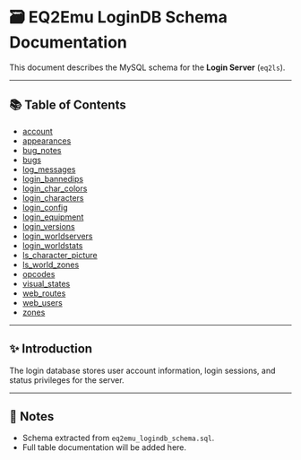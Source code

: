 # 🗃️ EQ2Emu LoginDB Schema Documentation

This document describes the MySQL schema for the **Login Server** (`eq2ls`).

---

## 📚 Table of Contents

- [account](./database/login/account.md)
- [appearances](./database/login/appearances.md)
- [bug_notes](./database/login/bug_notes.md)
- [bugs](./database/login/bugs.md)
- [log_messages](./database/login/log_messages.md)
- [login_bannedips](./database/login/login_bannedips.md)
- [login_char_colors](./database/login/login_char_colors.md)
- [login_characters](./database/login/login_characters.md)
- [login_config](./database/login/login_config.md)
- [login_equipment](./database/login/login_equipment.md)
- [login_versions](./database/login/login_versions.md)
- [login_worldservers](./database/login/login_worldservers.md)
- [login_worldstats](./database/login/login_worldstats.md)
- [ls_character_picture](./database/login/ls_character_picture.md)
- [ls_world_zones](./database/login/ls_world_zones.md)
- [opcodes](./database/login/opcodes.md)
- [visual_states](./database/login/visual_states.md)
- [web_routes](./database/login/web_routes.md)
- [web_users](./database/login/web_users.md)
- [zones](./database/login/zones.md)

---

## ✨ Introduction

The login database stores user account information, login sessions, and status privileges for the server.

---

## 📌 Notes

- Schema extracted from `eq2emu_logindb_schema.sql`.
- Full table documentation will be added here.
